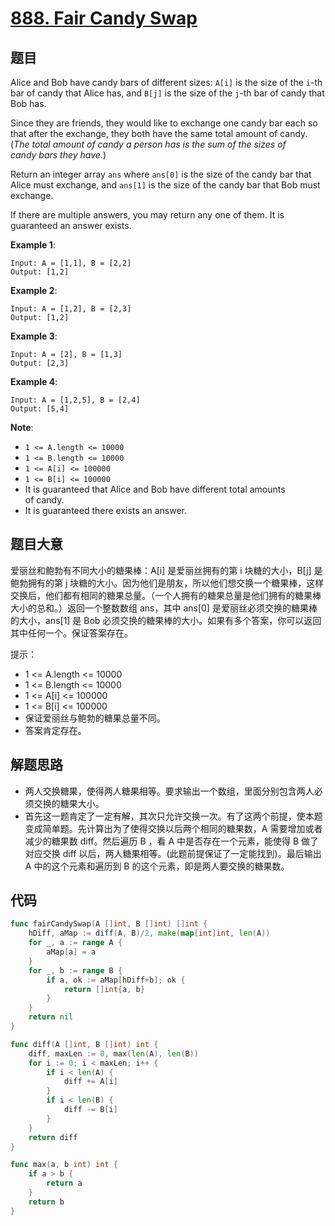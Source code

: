 # [888. Fair Candy Swap](https://leetcode.com/problems/fair-candy-swap/)


## 题目

Alice and Bob have candy bars of different sizes: `A[i]` is the size of the `i`-th bar of candy that Alice has, and `B[j]` is the size of the `j`-th bar of candy that Bob has.

Since they are friends, they would like to exchange one candy bar each so that after the exchange, they both have the same total amount of candy. (*The total amount of candy a person has is the sum of the sizes of candy bars they have*.)

Return an integer array `ans` where `ans[0]` is the size of the candy bar that Alice must exchange, and `ans[1]` is the size of the candy bar that Bob must exchange.

If there are multiple answers, you may return any one of them. It is guaranteed an answer exists.

**Example 1**:

```
Input: A = [1,1], B = [2,2]
Output: [1,2]
```

**Example 2**:

```
Input: A = [1,2], B = [2,3]
Output: [1,2]
```

**Example 3**:

```
Input: A = [2], B = [1,3]
Output: [2,3]
```

**Example 4**:

```
Input: A = [1,2,5], B = [2,4]
Output: [5,4]
```

**Note**:

- `1 <= A.length <= 10000`
- `1 <= B.length <= 10000`
- `1 <= A[i] <= 100000`
- `1 <= B[i] <= 100000`
- It is guaranteed that Alice and Bob have different total amounts of candy.
- It is guaranteed there exists an answer.


## 题目大意

爱丽丝和鲍勃有不同大小的糖果棒：A[i] 是爱丽丝拥有的第 i 块糖的大小，B[j] 是鲍勃拥有的第 j 块糖的大小。因为他们是朋友，所以他们想交换一个糖果棒，这样交换后，他们都有相同的糖果总量。（一个人拥有的糖果总量是他们拥有的糖果棒大小的总和。）返回一个整数数组 ans，其中 ans[0] 是爱丽丝必须交换的糖果棒的大小，ans[1] 是 Bob 必须交换的糖果棒的大小。如果有多个答案，你可以返回其中任何一个。保证答案存在。

提示：

- 1 <= A.length <= 10000
- 1 <= B.length <= 10000
- 1 <= A[i] <= 100000
- 1 <= B[i] <= 100000
- 保证爱丽丝与鲍勃的糖果总量不同。
- 答案肯定存在。


## 解题思路

- 两人交换糖果，使得两人糖果相等。要求输出一个数组，里面分别包含两人必须交换的糖果大小。
- 首先这一题肯定了一定有解，其次只允许交换一次。有了这两个前提，使本题变成简单题。先计算出为了使得交换以后两个相同的糖果数，A 需要增加或者减少的糖果数 diff。然后遍历 B ，看 A 中是否存在一个元素，能使得 B 做了对应交换 diff 以后，两人糖果相等。(此题前提保证了一定能找到)。最后输出 A 中的这个元素和遍历到 B 的这个元素，即是两人要交换的糖果数。

## 代码

```go
func fairCandySwap(A []int, B []int) []int {
    hDiff, aMap := diff(A, B)/2, make(map[int]int, len(A))
    for _, a := range A {
        aMap[a] = a
    }
    for _, b := range B {
        if a, ok := aMap[hDiff+b]; ok {
            return []int{a, b}
        }
    }
    return nil
}

func diff(A []int, B []int) int {
    diff, maxLen := 0, max(len(A), len(B))
    for i := 0; i < maxLen; i++ {
        if i < len(A) {
            diff += A[i]
        }
        if i < len(B) {
            diff -= B[i]
        }
    }
    return diff
}

func max(a, b int) int {
    if a > b {
        return a
    }
    return b
}
```